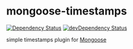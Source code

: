 # mongoose-timestamps

[![Dependency Status](https://david-dm.org/pdesterlich/mongoose-timestamps.svg?theme=shields.io)](https://david-dm.org/pdesterlich/mongoose-timestamps) [![devDependency Status](https://david-dm.org/pdesterlich/mongoose-timestamps/dev-status.svg?theme=shields.io)](https://david-dm.org/pdesterlich/mongoose-timestamps#info=devDependencies)

simple timestamps plugin for [Mongoose](http://mongoosejs.com/)
